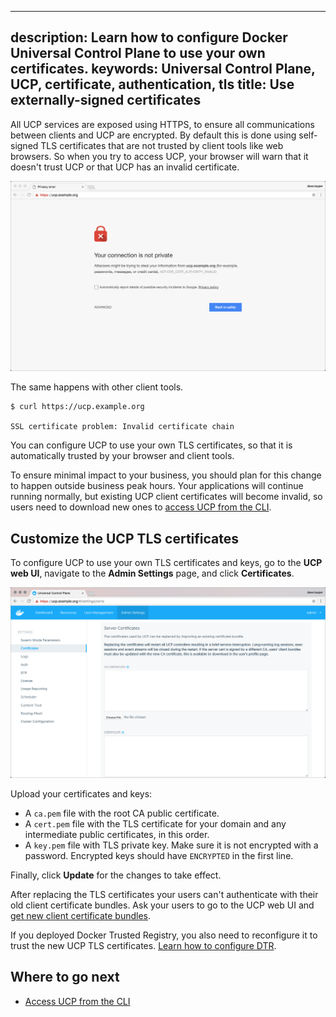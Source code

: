  ---
description: Learn how to configure Docker Universal Control Plane to use your own
  certificates.
keywords: Universal Control Plane, UCP, certificate, authentication, tls
title: Use externally-signed certificates
---

All UCP services are exposed using HTTPS, to ensure all communications between
clients and UCP are encrypted. By default this is done using self-signed TLS
certificates that are not trusted by client tools like web browsers. So when
you try to access UCP, your browser will warn that it doesn't trust UCP or that
UCP has an invalid certificate.

![invalid certificate](../images/use-externally-signed-certs-1.png)

The same happens with other client tools.

```none
$ curl https://ucp.example.org

SSL certificate problem: Invalid certificate chain
```

You can configure UCP to use your own TLS certificates, so that it is
automatically trusted by your browser and client tools.

To ensure minimal impact to your business, you should plan for this change to
happen outside business peak hours. Your applications will continue running
normally, but existing UCP client certificates will become invalid, so users
need to download new ones to [access UCP from the CLI](../access-ucp/cli-based-access.md).

## Customize the UCP TLS certificates

To configure UCP to use your own TLS certificates and keys, go to the
**UCP web UI**, navigate to the **Admin Settings** page,
and click **Certificates**.

![](../images/use-externally-signed-certs-2.png)

Upload your certificates and keys:

* A `ca.pem` file with the root CA public certificate.
* A `cert.pem` file with the TLS certificate for your domain and any intermediate public
certificates, in this order.
* A `key.pem` file with TLS private key. Make sure it is not encrypted with a password.
Encrypted keys should have `ENCRYPTED` in the first line.

Finally, click **Update** for the changes to take effect.

After replacing the TLS certificates your users can't authenticate
with their old client certificate bundles. Ask your users to go to the UCP
web UI and [get new client certificate bundles](../access-ucp/cli-based-access.md).

If you deployed Docker Trusted Registry, you also need to reconfigure it
to trust the new UCP TLS certificates.
[Learn how to configure DTR](/datacenter/dtr/2.1/reference/cli/reconfigure.md).

## Where to go next

* [Access UCP from the CLI](../access-ucp/cli-based-access.md)

